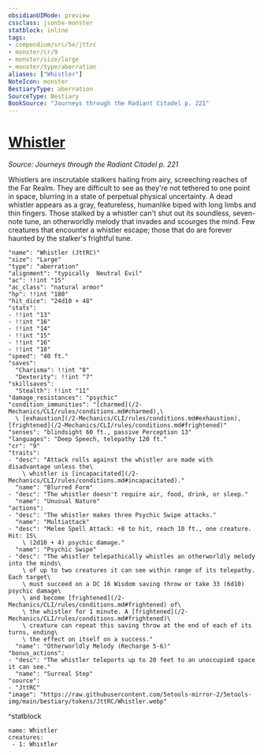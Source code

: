 ```yaml
---
obsidianUIMode: preview
cssclass: json5e-monster
statblock: inline
tags:
- compendium/src/5e/jttrc
- monster/cr/9
- monster/size/large
- monster/type/aberration
aliases: ["Whistler"]
NoteIcon: monster
BestiaryType: aberration
SourceType: Bestiary
BookSource: "Journeys through the Radiant Citadel p. 221"
---
```

# [Whistler](2-Mechanics/CLI/bestiary/aberration/whistler-jttrc.md)
*Source: Journeys through the Radiant Citadel p. 221*  

Whistlers are inscrutable stalkers hailing from airy, screeching reaches of the Far Realm. They are difficult to see as they're not tethered to one point in space, blurring in a state of perpetual physical uncertainty. A dead whistler appears as a gray, featureless, humanlike biped with long limbs and thin fingers. Those stalked by a whistler can't shut out its soundless, seven-note tune, an otherworldly melody that invades and scourges the mind. Few creatures that encounter a whistler escape; those that do are forever haunted by the stalker's frightful tune.

```statblock
"name": "Whistler (JttRC)"
"size": "Large"
"type": "aberration"
"alignment": "typically  Neutral Evil"
"ac": !!int "15"
"ac_class": "natural armor"
"hp": !!int "180"
"hit_dice": "24d10 + 48"
"stats":
- !!int "13"
- !!int "16"
- !!int "14"
- !!int "15"
- !!int "16"
- !!int "18"
"speed": "40 ft."
"saves":
  "Charisma": !!int "8"
  "Dexterity": !!int "7"
"skillsaves":
  "Stealth": !!int "11"
"damage_resistances": "psychic"
"condition_immunities": "[charmed](/2-Mechanics/CLI/rules/conditions.md#charmed),\
  \ [exhaustion](/2-Mechanics/CLI/rules/conditions.md#exhaustion), [frightened](/2-Mechanics/CLI/rules/conditions.md#frightened)"
"senses": "blindsight 60 ft., passive Perception 13"
"languages": "Deep Speech, telepathy 120 ft."
"cr": "9"
"traits":
- "desc": "Attack rolls against the whistler are made with disadvantage unless the\
    \ whistler is [incapacitated](/2-Mechanics/CLI/rules/conditions.md#incapacitated)."
  "name": "Blurred Form"
- "desc": "The whistler doesn't require air, food, drink, or sleep."
  "name": "Unusual Nature"
"actions":
- "desc": "The whistler makes three Psychic Swipe attacks."
  "name": "Multiattack"
- "desc": "Melee Spell Attack: +8 to hit, reach 10 ft., one creature. Hit: 15\
    \ (2d10 + 4) psychic damage."
  "name": "Psychic Swipe"
- "desc": "The whistler telepathically whistles an otherworldly melody into the minds\
    \ of up to two creatures it can see within range of its telepathy. Each target\
    \ must succeed on a DC 16 Wisdom saving throw or take 33 (6d10) psychic damage\
    \ and become [frightened](/2-Mechanics/CLI/rules/conditions.md#frightened) of\
    \ the whistler for 1 minute. A [frightened](/2-Mechanics/CLI/rules/conditions.md#frightened)\
    \ creature can repeat this saving throw at the end of each of its turns, ending\
    \ the effect on itself on a success."
  "name": "Otherworldly Melody (Recharge 5-6)"
"bonus_actions":
- "desc": "The whistler teleports up to 20 feet to an unoccupied space it can see."
  "name": "Surreal Step"
"source":
- "JttRC"
"image": "https://raw.githubusercontent.com/5etools-mirror-2/5etools-img/main/bestiary/tokens/JttRC/Whistler.webp"
```
^statblock

```encounter-table
name: Whistler
creatures:
 - 1: Whistler
```